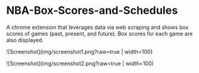 # NBA-Box-Scores-and-Schedules

A chrome extension that leverages data via web scraping and shows box scores of games (past, present, and future). Box scores for each game are also displayed.

![Screenshot](img/screenshot1.png?raw=true | width=100)

![Screenshot](img/screenshot2.png?raw=true | width=100)
